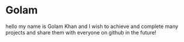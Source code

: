 # Golam 
hello my name is Golam Khan and I wish to achieve and complete many projects and share them with everyone on github in the future!
